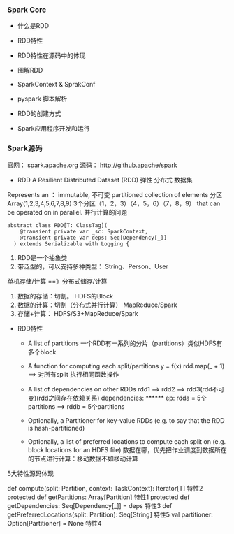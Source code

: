 ### Spark Core

- 什么是RDD

- RDD特性

- RDD特性在源码中的体现

- 图解RDD

- SparkContext & SprakConf

- pyspark 脚本解析

- RDD的创建方式

- Spark应用程序开发和运行

### Spark源码

官网： spark.apache.org
源码： http://github.apache/spark

- RDD
A Resilient Distributed Dataset (RDD)
弹性  分布式    数据集

Represents an ：
    immutable, 不可变
    partitioned collection of elements 分区
        Array(1,2,3,4,5,6,7,8,9)   3个分区（1，2，3）（4，5，6）（7，8，9）
    that can be operated on in parallel. 并行计算的问题



```
abstract class RDD[T: ClassTag](
    @transient private var _sc: SparkContext,
    @transient private var deps: Seq[Dependency[_]]
  ) extends Serializable with Logging {

```

1.  RDD是一个抽象类
2.  带泛型的，可以支持多种类型： String、Person、User

单机存储/计算 ==》分布式储存/计算

1.  数据的存储：切割。 HDFS的Block
2.  数据的计算：切割（分布式并行计算） MapReduce/Spark
3.  存储+计算： HDFS/S3+MapReduce/Spark

- RDD特性

    - A list of partitions
        一个RDD有一系列的分片（partitions）类似HDFS有多个block

    - A function for computing each split/partitions
        y = f(x)
        rdd.map(_ + 1)  ==> 对所有split 执行相同函数操作

    - A list of dependencies on other RDDs
        rdd1 ==> rdd2 ==> rdd3(rdd不可变)(rdd之间存在依赖关系)
        dependencies: ******
        ep: rdda = 5个partitions
        ==>
        rddb = 5个partitions


    - Optionally, a Partitioner for key-value RDDs (e.g. to say that the RDD is hash-partitioned)

    - Optionally, a list of preferred locations to compute each split on (e.g. block locations for
      an HDFS file)
        数据在哪，优先把作业调度到数据所在的节点进行计算：移动数据不如移动计算 

5大特性源码体现

def compute(split: Partition, context: TaskContext): Iterator[T]  特性2
protected def getPartitions: Array[Partition]   特性1
protected def getDependencies: Seq[Dependency[_]] = deps   特性3
def getPreferredLocations(split: Partition): Seq[String]   特性5
val partitioner: Option[Partitioner] = None  特性4
